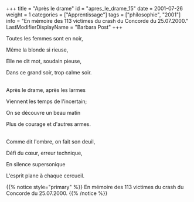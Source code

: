 +++
title = "Après le drame"
id = "apres_le_drame_15"
date = 2001-07-26
weight = 1
categories = ["Apprentissage"]
tags = ["philosophie", "2001"]
info = "En mémoire des 113 victimes du crash du Concorde du 25.07.2000."
LastModifierDisplayName = "Barbara Post"
+++

Toutes les femmes sont en noir,

Même la blonde si rieuse,

Elle ne dit mot, soudain pieuse,

Dans ce grand soir, trop calme soir.

 \
Après le drame, après les larmes

Viennent les temps de l'incertain;

On se découvre un beau matin

Plus de courage et d'autres armes.

 \
Comme dit l'ombre, on fait son deuil,

Défi du cœur, erreur technique,

En silence supersonique

L'esprit plane à chaque cercueil.

{{% notice style="primary" %}}
En mémoire des 113 victimes du crash du Concorde du 25.07.2000.
{{% /notice %}}
